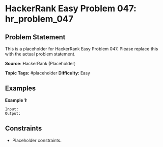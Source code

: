 # HackerRank Easy Problem 047: hr_problem_047

## Problem Statement

This is a placeholder for HackerRank Easy Problem 047.
Please replace this with the actual problem statement.

**Source:** HackerRank (Placeholder)

**Topic Tags:** #placeholder
**Difficulty:** Easy

## Examples

**Example 1:**

```
Input:
Output:
```

## Constraints

- Placeholder constraints.
